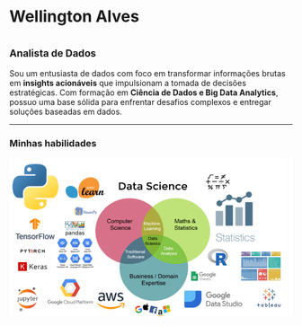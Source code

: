 # Wellington Alves

## <sub>Analista de Dados</sub>

Sou um entusiasta de dados com foco em transformar informações brutas em **insights acionáveis** que impulsionam a tomada de decisões estratégicas. Com formação em **Ciência de Dados e Big Data Analytics**, possuo uma base sólida para enfrentar desafios complexos e entregar soluções baseadas em dados.




                 





---
### Minhas habilidades

<p align="center">
  <img src="data_science_areas.png" >
</p>



















